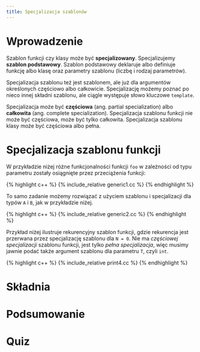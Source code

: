 ```yaml
---
title: Specjalizacja szablonów
---
```


Wprowadzenie
============

Szablon funkcji czy klasy może być **specjalizowany**.  Specjalizujemy
**szablon podstawowy**.  Szablon podstawowy deklaruje albo definiuje
funkcję albo klasę oraz parametry szablonu (liczbę i rodzaj
parametrów).

Specjalizacja szablonu też jest szablonem, ale już dla
argumentów określonych częściowo albo całkowicie.  Specjalizację
możemy poznać po nieco innej składni szablonu, ale ciągle występuje
słowo kluczowe `template`.

Specjalizacja może być **częściowa** (ang. partial specialization)
albo **całkowita** (ang. complete specialization).  Specjalizacja
szablonu funkcji nie może być częściowa, może być tylko całkowita.
Specjalizacja szablonu klasy może być częściowa albo pełna.

# Specjalizacja szablonu funkcji



W przykładzie niżej różne funkcjonalności funkcji `foo` w zależności
od typu parametru zostały osiągnięte przez przeciążenia funkcji:

{% highlight c++ %}
{% include_relative generic1.cc %}
{% endhighlight %}

To samo zadanie możemy rozwiązać z użyciem szablonu i specjalizacji
dla typów `A` i `B`, jak w przykładzie niżej.  

{% highlight c++ %}
{% include_relative generic2.cc %}
{% endhighlight %}

Przykład niżej ilustruje rekurencyjny szablon funkcji, gdzie
rekurencja jest przerwana przez specjalizację szablonu dla `N = 0`.
Nie ma *częściowej specjalizacji* szablonu funkcji, jest tylko *pełna
specjalizacja*, więc musimy jawnie podać także argument szablonu dla
parametru `T`, czyli `int`.

{% highlight c++ %}
{% include_relative print4.cc %}
{% endhighlight %}

# Składnia

# Podsumowanie

# Quiz

<!-- LocalWords: lvalue lvalues rvalue -->
